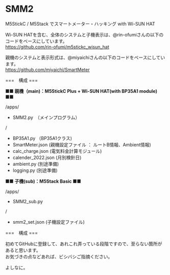 # SMM2
M5StickC / M5Stack でスマートメーター・ハッキング with Wi-SUN HAT

Wi-SUN HATを含む、全体のシステムと子機表示は、@rin-ofumiさんの以下のコードをベースにしています。</br>
https://github.com/rin-ofumi/m5stickc_wisun_hat

親機のシステムと表示形式は、@miyaichiさんの以下のコードをベースにしています。</br>
https://github.com/miyaichi/SmartMeter

===　構成 ===

**■■ 親機（main)：M5StickC Plus + Wi-SUN HAT(with BP35A1 module) ■■**

/apps/

- SMM2.py　（メインプログラム）

/

- BP35A1.py （BP35A1クラス)
- SmartMeter.json (親機設定ファイル ： ルートB情報、Ambient情報)
- calc_charge.json (電気料金計算モジュール)
- calender_2022.json (月別検針日)
- ambient.py (別途準備)
- logging.py (別途準備)

**■■ 子機(sub)：M5Stack Basic ■■**

/apps/

- SMM2_sub.py

/

- smm2_set.json (子機設定ファイル)

===　構成 ===

初めてGitHubに登録して、あれこれ弄っている段階ですので、至らない箇所があると思います。</br>
お気づきの点などあれば、ビシバシご指摘ください。</br>

よしなに。

